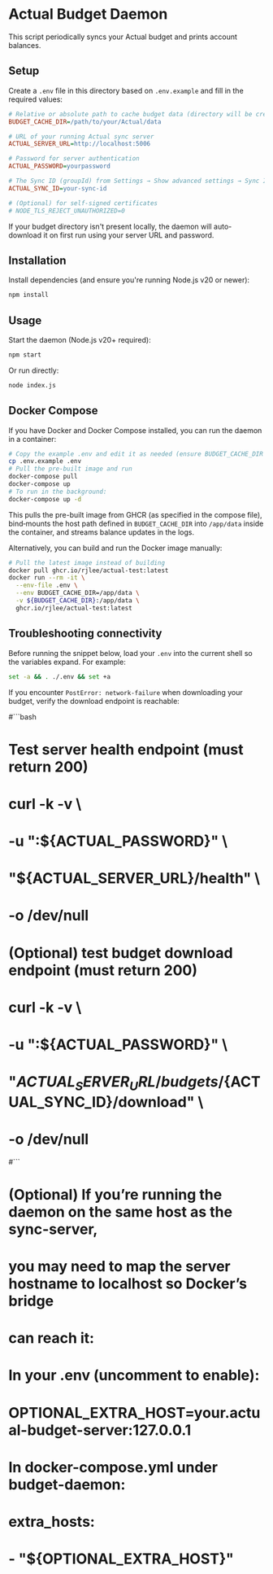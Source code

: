 # Actual Budget Daemon

This script periodically syncs your Actual budget and prints account balances.

## Setup

Create a `.env` file in this directory based on `.env.example` and fill in the required values:

```ini
# Relative or absolute path to cache budget data (directory will be created if missing)
BUDGET_CACHE_DIR=/path/to/your/Actual/data

# URL of your running Actual sync server
ACTUAL_SERVER_URL=http://localhost:5006

# Password for server authentication
ACTUAL_PASSWORD=yourpassword

# The Sync ID (groupId) from Settings → Show advanced settings → Sync ID
ACTUAL_SYNC_ID=your-sync-id

# (Optional) for self-signed certificates
# NODE_TLS_REJECT_UNAUTHORIZED=0
```

If your budget directory isn't present locally, the daemon will auto-download it on first run using your server URL and password.

## Installation

Install dependencies (and ensure you're running Node.js v20 or newer):

```bash
npm install
```

## Usage

Start the daemon (Node.js v20+ required):

```bash
npm start
```

Or run directly:

```bash
node index.js
```

## Docker Compose

If you have Docker and Docker Compose installed, you can run the daemon in a container:

```bash
# Copy the example .env and edit it as needed (ensure BUDGET_CACHE_DIR is an absolute host path)
cp .env.example .env
# Pull the pre-built image and run
docker-compose pull
docker-compose up
# To run in the background:
docker-compose up -d
```

This pulls the pre-built image from GHCR (as specified in the compose file), bind‑mounts the host path defined in `BUDGET_CACHE_DIR` into `/app/data` inside the container, and streams balance updates in the logs.

Alternatively, you can build and run the Docker image manually:

```bash
# Pull the latest image instead of building
docker pull ghcr.io/rjlee/actual-test:latest
docker run --rm -it \
  --env-file .env \
  --env BUDGET_CACHE_DIR=/app/data \
  -v ${BUDGET_CACHE_DIR}:/app/data \
  ghcr.io/rjlee/actual-test:latest
```

## Troubleshooting connectivity

Before running the snippet below, load your `.env` into the current shell so the variables expand. For example:

```bash
set -a && . ./.env && set +a
```

If you encounter `PostError: network-failure` when downloading your budget, verify the download endpoint is reachable:

#```bash

# Test server health endpoint (must return 200)

# curl -k -v \

# -u ":${ACTUAL_PASSWORD}" \

# "${ACTUAL_SERVER_URL}/health" \

# -o /dev/null

#

# (Optional) test budget download endpoint (must return 200)

# curl -k -v \

# -u ":${ACTUAL_PASSWORD}" \

# "${ACTUAL_SERVER_URL}/budgets/${ACTUAL_SYNC_ID}/download" \

# -o /dev/null

#```

#

# (Optional) If you’re running the daemon on the same host as the sync-server,

# you may need to map the server hostname to localhost so Docker’s bridge

# can reach it:

#

# In your .env (uncomment to enable):

# OPTIONAL_EXTRA_HOST=your.actual-budget-server:127.0.0.1

#

# In docker-compose.yml under budget-daemon:

# extra_hosts:

# - "${OPTIONAL_EXTRA_HOST}"
